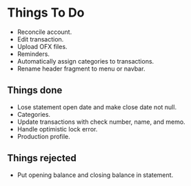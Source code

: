 # Things To Do

* Reconcile account.
* Edit transaction.
* Upload OFX files.
* Reminders.
* Automatically assign categories to transactions.
* Rename header fragment to menu or navbar.

## Things done

* Lose statement open date and make close date not null.
* Categories.
* Update transactions with check number, name, and memo.
* Handle optimistic lock error.
* Production profile.

## Things rejected

* Put opening balance and closing balance in statement.

